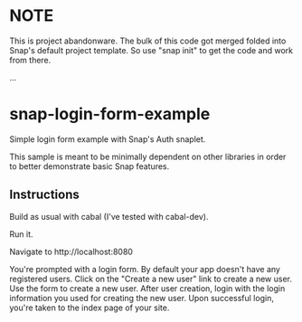 NOTE
====

This is project abandonware.  The bulk of this code got merged folded into
Snap's default project template.  So use "snap init" to get the code and work
from there.

...

snap-login-form-example
=======================

Simple login form example with Snap's Auth snaplet.

This sample is meant to be minimally dependent on other libraries in
order to better demonstrate basic Snap features.

Instructions
------------

Build as usual with cabal (I've tested with cabal-dev).

Run it.

Navigate to http://localhost:8080

You're prompted with a login form.  By default your app doesn't have
any registered users.  Click on the "Create a new user" link to create
a new user.  Use the form to create a new user.  After user creation,
login with the login information you used for creating the new user.
Upon successful login, you're taken to the index page of your site.
